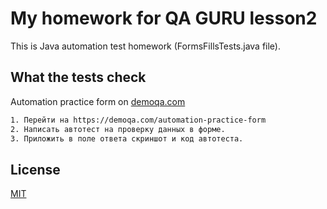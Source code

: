 # My homework for QA GURU lesson2

This is Java automation test homework (FormsFillsTests.java file).

## What the tests check

Automation practice form on [demoqa.com](https://demoqa.com/automation-practice-form)


```bash
1. Перейти на https://demoqa.com/automation-practice-form
2. Написать автотест на проверку данных в форме. 
3. Приложить в поле ответа скриншот и код автотеста.
```



## License
[MIT](https://choosealicense.com/licenses/mit/)
